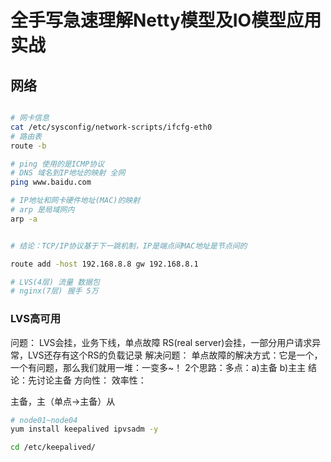 # 全手写急速理解Netty模型及IO模型应用实战

## 网络

```sh

# 网卡信息
cat /etc/sysconfig/network-scripts/ifcfg-eth0
# 路由表
route -b

# ping 使用的是ICMP协议
# DNS 域名到IP地址的映射 全网
ping www.baidu.com

# IP地址和网卡硬件地址(MAC)的映射
# arp 是局域网内
arp -a


# 结论：TCP/IP协议基于下一跳机制，IP是端点间MAC地址是节点间的

route add -host 192.168.8.8 gw 192.168.8.1

# LVS(4层) 流量 数据包
# nginx(7层) 握手 5万
```

### LVS高可用

问题：
LVS会挂，业务下线，单点故障
RS(real server)会挂，一部分用户请求异常，LVS还存有这个RS的负载记录
解决问题：
单点故障的解决方式：它是一个，一个有问题，那么我们就用一堆：一变多~！
2个思路：多点：a)主备 b)主主
结论：先讨论主备
方向性：
效率性：

主备，主（单点->主备）从

```sh
# node01~node04
yum install keepalived ipvsadm -y

cd /etc/keepalived/
```
